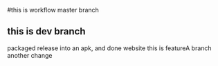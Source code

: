 #this is workflow master branch
## this is dev branch
packaged release into an apk, and done website
this is featureA branch
another change
